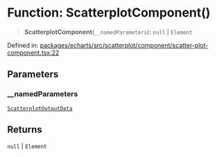 # Function: ScatterplotComponent()

> **ScatterplotComponent**(`__namedParameters`): `null` \| `Element`

Defined in: [packages/echarts/src/scatterplot/component/scatter-plot-component.tsx:22](https://github.com/GeoDaCenter/openassistant/blob/ae6e39c15b60e7a98a21d90a5bbeff5dc44c1295/packages/echarts/src/scatterplot/component/scatter-plot-component.tsx#L22)

## Parameters

### \_\_namedParameters

[`ScatterplotOutputData`](../type-aliases/ScatterplotOutputData.md)

## Returns

`null` \| `Element`
